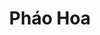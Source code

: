 ---
layout: "category-page"
title: "Pháo Hoa"
description: "Tải miễn phí file đồ hoạ vector Pháo Hoa png jpg pdf ai crd..."
permalink: "/category/phao-hoa/"
image: "/assets/images/affiliates.jpg"
color: "#121826"
---